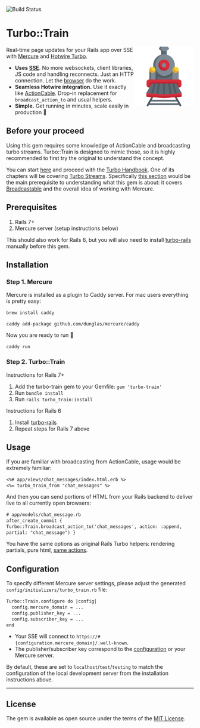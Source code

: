 ![Build Status](https://github.com/Uscreen-video/turbo-train/actions/workflows/main.yml/badge.svg)

# Turbo::Train

<img align="right" width="160" title="Turbo::Train logo"
     src="./logo.svg">

Real-time page updates for your Rails app over SSE with [Mercure](https://mercure.rocks) and [Hotwire Turbo](https://turbo.hotwired.dev/handbook/streams#integration-with-server-side-frameworks).

* **Uses [SSE](https://html.spec.whatwg.org/multipage/server-sent-events.html)**. No more websockets, client libraries, JS code and handling reconnects. Just an HTTP connection. Let the [browser](https://caniuse.com/eventsource) do the work.
* **Seamless Hotwire integration.** Use it exactly like [ActionCable](https://github.com/hotwired/turbo-rails#come-alive-with-turbo-streams). Drop-in replacement for `broadcast_action_to` and usual helpers.
* **Simple.** Get running in minutes, scale easily in production 🚀 

## Before your proceed

Using this gem requires some knowledge of ActionCable and broadcasting turbo streams. Turbo::Train is designed to mimic those, so it is highly recommended to first try the original to understand the concept.

You can start [here](https://hotwired.dev/) and proceed with the [Turbo Handbook](https://turbo.hotwired.dev/handbook/introduction). One of its chapters will be covering [Turbo Streams](https://turbo.hotwired.dev/handbook/streams). Specifically [this section](https://turbo.hotwired.dev/handbook/streams#integration-with-server-side-frameworks) would be the main prerequisite to understanding what this gem is about: it covers [Broadcastable](https://github.com/hotwired/turbo-rails/blob/main/app/models/concerns/turbo/broadcastable.rb) and the overall idea of working with Mercure.

## Prerequisites

1. Rails 7+
2. Mercure server (setup instructions below)

This should also work for Rails 6, but you will also need to install [turbo-rails](https://github.com/hotwired/turbo-rails#installation) manually before this gem.

## Installation

### Step 1. Mercure

Mercure is installed as a plugin to Caddy server. For mac users everything is pretty easy:

```
brew install caddy
```

```
caddy add-package github.com/dunglas/mercure/caddy
```

Now you are ready to run 🚀

```
caddy run
```

### Step 2. Turbo::Train

Instructions for Rails 7+

1. Add the turbo-train gem to your Gemfile: `gem 'turbo-train'`
2. Run `bundle install`
3. Run `rails turbo_train:install`

Instructions for Rails 6

1. Install [turbo-rails](https://github.com/hotwired/turbo-rails#installation)
2. Repeat steps for Rails 7 above

## Usage

If you are familiar with broadcasting from ActionCable, usage would be extremely familiar:

```
<%# app/views/chat_messages/index.html.erb %>
<%= turbo_train_from "chat_messages" %>
```

And then you can send portions of HTML from your Rails backend to deliver live to all currently open browsers:

```
# app/models/chat_message.rb
after_create_commit { Turbo::Train.broadcast_action_to('chat_messages', action: :append, partial: "chat_message") }
```

You have the same options as original Rails Turbo helpers: rendering partials, pure html, [same actions](https://turbo.hotwired.dev/reference/streams).

## Configuration

To specify different Mercure server settings, please adjust the generated `config/initializers/turbo_train.rb` file:

```
Turbo::Train.configure do |config|
  config.mercure_domain = ...
  config.publisher_key = ...
  config.subscriber_key = ...
end
```

* Your SSE will connect to `https://#{configuration.mercure_domain}/.well-known`. 
* The publisher/subscriber key correspond to the [configuration](https://mercure.rocks/docs/hub/config) or your Mercure server.

By default, these are set to `localhost`/`test`/`testing` to match the configuration of the local development server from the installation instructions above.

***

## License
The gem is available as open source under the terms of the [MIT License](https://opensource.org/licenses/MIT).
